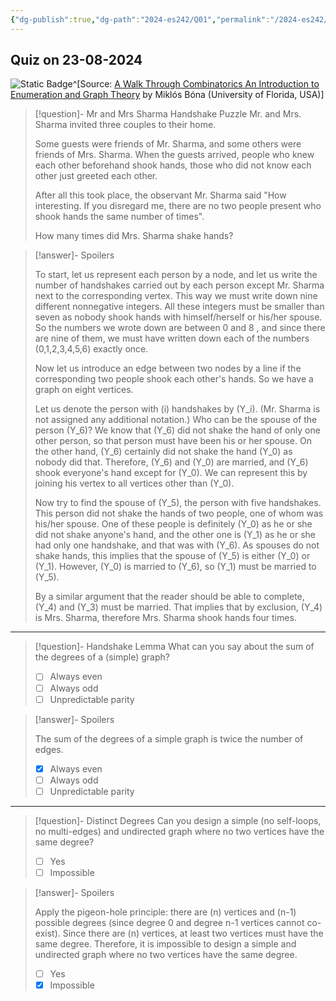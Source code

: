 ```yaml
---
{"dg-publish":true,"dg-path":"2024-es242/Q01","permalink":"/2024-es242/q01/"}
---
```


## Quiz on 23-08-2024


<div class="transclusion internal-embed is-loaded"><div class="markdown-embed">



![Static Badge](https://img.shields.io/badge/source-Bona-blue)^[Source: [A Walk Through Combinatorics An Introduction to Enumeration and Graph Theory](https://doi.org/10.1142/4918) by Miklós Bóna (University of Florida, USA)]

> [!question]- Mr and Mrs Sharma Handshake Puzzle
> Mr. and Mrs. Sharma invited three couples to their home.
> 
> Some guests were friends of Mr. Sharma, and some others were friends of Mrs. Sharma. When the guests arrived, people who knew each other beforehand shook hands, those who did not know each other just greeted each other.
> 
> After all this took place, the observant Mr. Sharma said "How interesting. If you disregard me, there are no two people present who shook hands the same number of times". 
> 
> How many times did Mrs. Sharma shake hands?

> [!answer]- Spoilers
> 
> To start, let us represent each person by a node, and let us write the number of handshakes carried out by each person except Mr. Sharma next to the corresponding vertex. This way we must write down nine different nonnegative integers. All these integers must be smaller than seven as nobody shook hands with himself/herself or his/her spouse. So the numbers we wrote down are between 0 and 8 , and since there are nine of them, we must have written down each of the numbers \(0,1,2,3,4,5,6\) exactly once.
> 
> Now let us introduce an edge between two nodes by a line if the corresponding two people shook each other's hands. So we have a graph on eight vertices.
> 
> Let us denote the person with \(i\) handshakes by \(Y_i\). (Mr. Sharma is not assigned any additional notation.) Who can be the spouse of the person \(Y_6\)? We know that \(Y_6\) did not shake the hand of only one other person, so that person must have been his or her spouse. On the other hand, \(Y_6\) certainly did not shake the hand \(Y_0\) as nobody did that. Therefore, \(Y_6\) and \(Y_0\) are married, and \(Y_6\) shook everyone's hand except for \(Y_0\). We can represent this by joining his vertex to all vertices other than \(Y_0\).
> 
> Now try to find the spouse of \(Y_5\), the person with five handshakes. This person did not shake the hands of two people, one of whom was his/her spouse. One of these people is definitely \(Y_0\) as he or she did not shake anyone's hand, and the other one is \(Y_1\) as he or she had only one handshake, and that was with \(Y_6\). As spouses do not shake hands, this implies that the spouse of \(Y_5\) is either \(Y_0\) or \(Y_1\). However, \(Y_0\) is married to \(Y_6\), so \(Y_1\) must be married to \(Y_5\).
> 
> By a similar argument that the reader should be able to complete, \(Y_4\) and \(Y_3\) must be married. That implies that by exclusion, \(Y_4\) is Mrs. Sharma, therefore Mrs. Sharma shook hands four times.


</div></div>


---


<div class="transclusion internal-embed is-loaded"><div class="markdown-embed">



> [!question]- Handshake Lemma
> What can you say about the sum of the degrees of a (simple) graph?
> 
> - [ ] Always even
> - [ ] Always odd
> - [ ] Unpredictable parity

> [!answer]- Spoilers
> 
> The sum of the degrees of a simple graph is twice the number of edges.
> 
> - [X] Always even
> - [ ] Always odd
> - [ ] Unpredictable parity

</div></div>


---


<div class="transclusion internal-embed is-loaded"><div class="markdown-embed">



> [!question]- Distinct Degrees
> Can you design a simple (no self-loops, no multi-edges) and undirected graph where no two vertices have the same degree?
> 
> - [ ] Yes
> - [ ] Impossible

> [!answer]- Spoilers
> 
> Apply the pigeon-hole principle: there are \(n\) vertices and \(n-1\) possible degrees (since degree 0 and degree n-1 vertices cannot co-exist). Since there are \(n\) vertices, at least two vertices must have the same degree. Therefore, it is impossible to design a simple and undirected graph where no two vertices have the same degree.
> 
> - [ ] Yes
> - [X] Impossible


</div></div>
